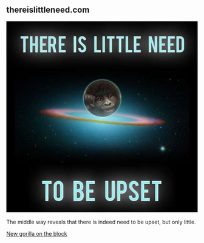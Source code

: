 ## thereislittleneed.com

![](https://github.com/brianshumate/thereislittleneed/blob/master/lilneed.jpg?raw=true)

The middle way reveals that there is indeed need to be upset, but only little.

[New gorilla on the block](http://thereislittleneed.com)

